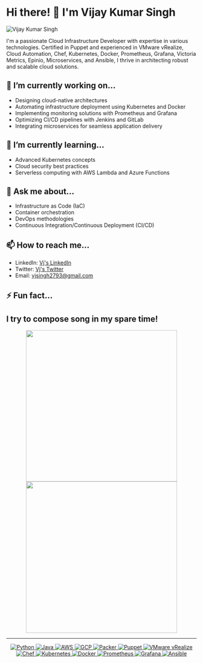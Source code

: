 # Hi there! 👋 I'm Vijay Kumar Singh

![Vijay Kumar Singh](https://media.licdn.com/dms/image/C4E03AQE9guxACK_jUA/profile-displayphoto-shrink_800_800/0/1516512510636?e=1717027200&v=beta&t=sXRk1IBiiL4T79p8PzglJYcHEksw34CA2XmSQcN6dM4)

I'm a passionate Cloud Infrastructure Developer with expertise in various technologies. Certified in Puppet and experienced in VMware vRealize, Cloud Automation, Chef, Kubernetes, Docker, Prometheus, Grafana, Victoria Metrics, Epinio, Microservices, and Ansible, I thrive in architecting robust and scalable cloud solutions.

## 🔭 I’m currently working on...

- Designing cloud-native architectures
- Automating infrastructure deployment using Kubernetes and Docker
- Implementing monitoring solutions with Prometheus and Grafana
- Optimizing CI/CD pipelines with Jenkins and GitLab
- Integrating microservices for seamless application delivery

## 🌱 I’m currently learning...

- Advanced Kubernetes concepts
- Cloud security best practices
- Serverless computing with AWS Lambda and Azure Functions

## 💬 Ask me about...

- Infrastructure as Code (IaC)
- Container orchestration
- DevOps methodologies
- Continuous Integration/Continuous Deployment (CI/CD)

## 📫 How to reach me...

- LinkedIn: [Vj's LinkedIn](linkedin.com/in/vjsingh2793)
- Twitter: [Vj's Twitter](https://twitter.com/vjsingh2793)
- Email: vjsingh2793@gmail.com

## ⚡ Fun fact...

I try to compose song in my spare time!
---
<p align="center">
  <img src="https://github-readme-stats.vercel.app/api?username=vjsingh2793&show_icons=true&theme=bear" width="400">
  <img src="https://github-readme-streak-stats.herokuapp.com?user=vjsingh2793&theme=dark&hide_border=true" width="400">
</p>

---
<p align="center">
  <a href="https://www.python.org/" target="_blank">
    <img src="https://img.shields.io/badge/Python-%2314354C.svg?style=flat-square&logo=python&logoColor=white" alt="Python">
  </a>
  <a href="https://www.java.com/" target="_blank">
    <img src="https://img.shields.io/badge/Java-%23FF6F00.svg?style=flat-square&logo=java&logoColor=white" alt="Java">
  </a>
  <a href="https://aws.amazon.com/" target="_blank">
    <img src="https://img.shields.io/badge/AWS-%23FF9900.svg?style=flat-square&logo=amazon-aws&logoColor=white" alt="AWS">
  </a>
  <a href="https://cloud.google.com/" target="_blank">
    <img src="https://img.shields.io/badge/GCP-%234285F4.svg?style=flat-square&logo=google-cloud&logoColor=white" alt="GCP">
  </a>
  <a href="https://www.packer.io/" target="_blank">
    <img src="https://img.shields.io/badge/Packer-%23659ad2.svg?style=flat-square&logo=packer&logoColor=white" alt="Packer">
  </a>
  <a href="https://puppet.com/" target="_blank">
    <img src="https://img.shields.io/badge/Puppet-%23F55247.svg?style=flat-square&logo=puppet&logoColor=white" alt="Puppet">
  </a>
  <a href="https://www.vmware.com/products/vrealize-suite.html" target="_blank">
    <img src="https://img.shields.io/badge/VMware%20vRealize-%23556BF6.svg?style=flat-square&logo=vmware&logoColor=white" alt="VMware vRealize">
  </a>
  <a href="https://www.chef.io/" target="_blank">
    <img src="https://img.shields.io/badge/Chef-%23FF4500.svg?style=flat-square&logo=chef&logoColor=white" alt="Chef">
  </a>
  <a href="https://kubernetes.io/" target="_blank">
    <img src="https://img.shields.io/badge/Kubernetes-%23326CE5.svg?style=flat-square&logo=kubernetes&logoColor=white" alt="Kubernetes">
  </a>
  <a href="https://www.docker.com/" target="_blank">
    <img src="https://img.shields.io/badge/Docker-%232496ED.svg?style=flat-square&logo=docker&logoColor=white" alt="Docker">
  </a>
  <a href="https://prometheus.io/" target="_blank">
    <img src="https://img.shields.io/badge/Prometheus-%23E6522C.svg?style=flat-square&logo=prometheus&logoColor=white" alt="Prometheus">
  </a>
  <a href="https://grafana.com/" target="_blank">
    <img src="https://img.shields.io/badge/Grafana-%23F46800.svg?style=flat-square&logo=grafana&logoColor=white" alt="Grafana">
  </a>
  <a href="https://www.ansible.com/" target="_blank">
    <img src="https://img.shields.io/badge/Ansible-%23EE0000.svg?style=flat-square&logo=ansible&logoColor=white" alt="Ansible">
  </a>
</p>
